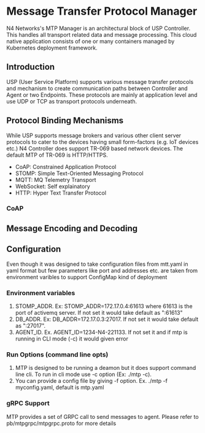 # Message Transfer Protocol Manager
N4 Networks's MTP Manager is an architectural block of USP Controller. This handles all transport related data and message processing. This cloud native application consists of one or many containers managed by Kubernetes deployment framework.

## Introduction
USP (User Service Platform) supports various message transfer protocols and mechanism to create communication paths between Controller and Agent or two Endpoints. These protocols are mainly at application level and use UDP or TCP as transport protocols underneath.

## Protocol Binding Mechanisms
While USP supports message brokers and various other client server protocols to cater to the devices having small form-factors (e.g. IoT devices etc.) N4 Controller does support TR-069 based network devices. The default MTP of TR-069 is HTTP/HTTPS.

* CoAP: Constrained Application Protocol
* STOMP: Simple Text-Oriented Messaging Protocol
* MQTT: MQ Telemetry Transport
* WebSocket: Self explainatory
* HTTP: Hyper Text Transfer Protocol

### CoAP

## Message Encoding and Decoding

## Configuration
Even though it was designed to take configuration files from mtt.yaml in yaml format but few parameters like port and addresses etc. are taken from environment varibles to support ConfigMap kind of deployment

### Environment variables
1. STOMP_ADDR. Ex: STOMP_ADDR=172.17.0.4:61613 where 61613 is the port of activemq server. If not set it would take default as ":61613"
2. DB_ADDR.  Ex: DB_ADDR=172.17.0.3:27017. If not set it would take default as ":27017".
3. AGENT_ID. Ex. AGENT_ID=1234-N4-221133. If not set it and if mtp is running in CLI mode (-c) it would given error

### Run Options (command line opts)
1. MTP is designed to be running a deamon but it does support command line cli. To run in cli mode use -c option (Ex: ./mtp -c).
2. You can provide a config file by giving -f option. Ex. ./mtp -f myconfig.yaml, default is mtp.yaml

### gRPC Support
MTP provides a set of GRPC call to send messages to agent. Please refer to pb/mtpgrpc/mtpgrpc.proto for more details

